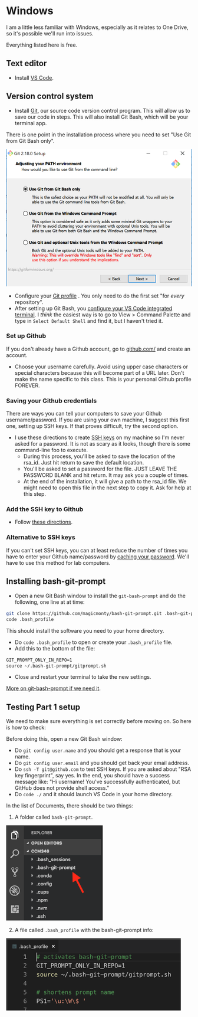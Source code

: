# Windows

I am a little less familiar with Windows, especially as it relates to One Drive, so it's possible we'll run into issues.

Everything listed here is free.

## Text editor

- Install [VS Code](https://code.visualstudio.com/docs/setup/windows).

## Version control system

- Install [Git](https://git-scm.com/download/win), our source code version control program. This will allow us to save our code in steps. This will also install Git Bash, which will be your terminal app.

There is one point in the installation process where you need to set "Use Git from Git Bash only".

![git-setup-windows](images/git-setup-windows.png)

- Configure your [Git profile](https://help.github.com/articles/setting-your-username-in-git/#platform-windows) . You only need to do the first set "for _every_ repository".
- After setting up Git Bash, you [configure your VS Code integrated terminal](https://code.visualstudio.com/docs/editor/integrated-terminal#_windows). I _think_ the easiest way is to go to View > Command Palette and type in `Select Default Shell` and find it, but I haven't tried it.

### Set up Github

If you don't already have a Github account, go to [github.com/](http://github.com/) and create an account.

- Choose your username carefully. Avoid using upper case characters or special characters because this will become part of a URL later. Don't make the name specific to this class. This is your personal Github profile FOREVER.

### Saving your Github credentials

There are ways you can tell your computers to save your Github username/password. If you are using your own machine, I suggest this first one, setting up SSH keys. If that proves difficult, try the second option.

- I use these directions to create [SSH keys](https://help.github.com/articles/connecting-to-github-with-ssh/) on my machine so I'm never asked for a password. It is not as scary as it looks, though there is some command-line foo to execute.
  - During this process, you'll be asked to save the location of the rsa_id. Just hit return to save the default location.
  - You'll be asked to set a password for the file. JUST LEAVE THE PASSWORD BLANK and hit return. It may ask you a couple of times.
  - At the end of the installation, it will give a path to the rsa_id file. We might need to open this file in the next step to copy it. Ask for help at this step.

### Add the SSH key to Github

- Follow [these directions](https://help.github.com/articles/adding-a-new-ssh-key-to-your-github-account/).

### Alternative to SSH keys

If you can't set SSH keys, you can at least reduce the number of times you have to enter your Github name/password by [caching your password](https://help.github.com/articles/caching-your-github-password-in-git/). We'll have to use this method for lab computers.

## Installing bash-git-prompt

- Open a new Git Bash window to install the `git-bash-prompt` and do the following, one line at at time:

```bash
git clone https://github.com/magicmonty/bash-git-prompt.git .bash-git-prompt --depth=1
code .bash_profile
```

This should install the software you need to your home directory.

- Do `code .bash_profile` to open or create your `.bash_profile` file.
- Add this to the bottom of the file:

``` text
GIT_PROMPT_ONLY_IN_REPO=1
source ~/.bash-git-prompt/gitprompt.sh
```

- Close and restart your terminal to take the new settings.

[More on git-bash-prompt if we need it](https://github.com/magicmonty/bash-git-prompt).

## Testing Part 1 setup

We need to make sure everything is set correctly before moving on. So here is how to check:

Before doing this, open a new Git Bash window:

- Do `git config user.name` and you should get a response that is your name.
- Do `git config user.email` and you should get back your email address.
- Do `ssh -T git@github.com` to test SSH keys. If you are asked about "RSA key fingerprint", say yes. In the end, you should have a success message like: "Hi username! You've successfully authenticated, but GitHub does not provide shell access."
- Do `code ./` and it should launch VS Code in your home directory.

In the list of Documents, there should be two things:

1. A folder called `bash-git-prompt`.

![git-bash-prompt](images/git-bash-prompt-installed.png)

2. A file called `.bash_profile` with the bash-git-prompt info:

![git-bash-prompt](images/bash_profile-example.png)

